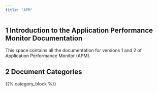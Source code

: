 ```yaml
---
title: "APM"
---
```


## 1 Introduction to the Application Performance Monitor Documentation

This space contains all the documentation for versions 1 and 2 of Application Performance Monitor (APM).

## 2 Document Categories

{{% category_block %}}
